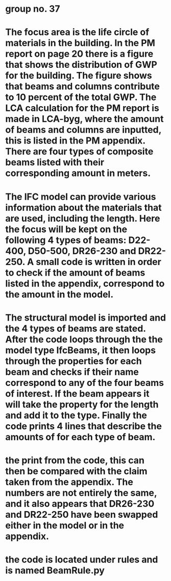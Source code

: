# group no. 37
# The focus area is the life circle of materials in the building. In the PM report on page 20 there is a figure that shows the distribution of GWP for the building. The figure shows that beams and columns contribute to 10 percent of the total GWP. The LCA calculation for the PM report is made in LCA-byg, where the amount of beams and columns are inputted, this is listed in the PM appendix. There are four types of composite beams listed with their corresponding amount in meters. 
# The IFC model can provide various information about the materials that are used, including the length. Here the focus will be kept on the following 4 types of beams: D22-400, D50-500, DR26-230 and DR22-250. A small code is written in order to check if the amount of beams listed in the appendix, correspond to the amount in the model.
# The structural model is imported and the 4 types of beams are stated. After the code loops through the the model type IfcBeams, it then loops through the properties for each beam and checks if their name correspond to any of the four beams of interest. If the beam appears it will take the property for the length and add it to the type. Finally the code prints 4 lines that describe the amounts of for each type of beam.
# the print from the code, this can then be compared with the claim taken from the appendix. The numbers are not entirely the same, and it also appears that DR26-230 and DR22-250 have been swapped either in the model or in the appendix.
# the code is located under rules and is named BeamRule.py
